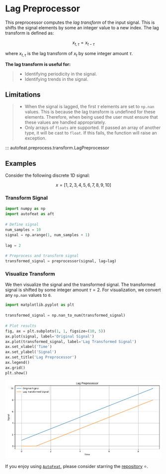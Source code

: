 # Lag Preprocessor

This preprocessor computes the *lag transform* of the input signal. This is shifts the signal elements by some an integer value to a new index. The lag transform is defined as:

$$
x_{t, \tau} = x_{t - \tau}
$$

where $x_{t, \tau}$ is the lag transform of $x_t$ by some integer amount $\tau$.

**The lag transform is useful for:**

> - Identifying periodicity in the signal.
> - Identifying trends in the signal.


## Limitations

> - When the signal is lagged, the first $\tau$ elements are set to `np.nan` values. This is because the lag transform is undefined for these elements. Therefore, when being used the user must ensure that these values are handled appropriately.
> - Only arrays of `floats` are supported. If passed an array of another type, it will be cast to `float`. If this fails, the function will raise an exception.

::: autofeat.preprocess.transform.LagPreprocessor

## Examples

Consider the following discrete 1D signal:

$$
x = [1, 2, 3, 4, 5, 6, 7, 8, 9, 10]
$$


### Transform Signal

```python
import numpy as np
import autofeat as aft

# Define signal
num_samples = 10
signal = np.arange(1, num_samples + 1)

lag = 2

# Preprocess and transform signal
transformed_signal = preprocessor(signal, lag=lag)
```

### Visualize Transform

We then visualize the signal and the transformed signal. The transformed signal is shifted by some integer amount $\tau = 2$. For visualization, we convert any `np.nan` values to `0`.


```python
import matplotlib.pyplot as plt

transformed_signal = np.nan_to_num(transformed_signal)

# Plot results
fig, ax = plt.subplots(1, 1, figsize=(10, 5))
ax.plot(signal, label='Original Signal')
ax.plot(transformed_signal, label='Lag Transformed Signal')
ax.set_xlabel('Time')
ax.set_ylabel('Signal')
ax.set_title('Lag Preprocessor')
ax.legend()
ax.grid()
plt.show()
```

![Lag](../../../assets/lag_f_visualize.png)


If you enjoy using [`AutoFeat`](../../../index.md), please consider starring the [repository](https://github.com/autonlab/AutoFeat) ⭐️.
